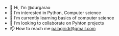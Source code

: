 - 👋 Hi, I’m @durgarao
- 👀 I’m interested in Python, Computer science
- 🌱 I’m currently learning basics of computer science  
- 💞️ I’m looking to collaborate on Pyhton projects 
- 📫 How to reach me palagiridr@gmail.com 

<!---
durgaraopalagiri/durgaraopalagiri is a ✨ special ✨ repository because its `README.md` (this file) appears on your GitHub profile.
You can click the Preview link to take a look at your changes.
--->

